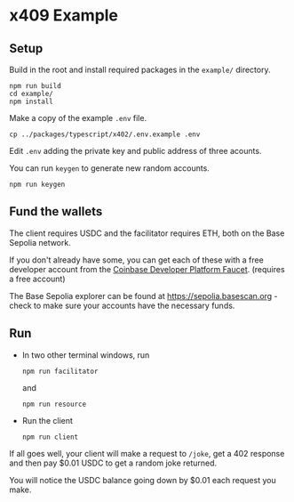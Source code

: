 # x409 Example

## Setup
Build in the root and install required packages in the `example/` directory.
```
npm run build
cd example/
npm install
```

Make a copy of the example `.env` file.
```
cp ../packages/typescript/x402/.env.example .env
```

Edit `.env` adding the private key and public address of three acounts.

You can run `keygen` to generate new random accounts.
```
npm run keygen
```

## Fund the wallets
The client requires USDC and the facilitator requires ETH, both on the Base Sepolia network.

If you don't already have some, you can get each of these with a free developer account from the [Coinbase Developer Platform Faucet](https://portal.cdp.coinbase.com/products/faucet). (requires a free account)

The Base Sepolia explorer can be found at https://sepolia.basescan.org - check to make sure your accounts have the necessary funds.

## Run
* In two other terminal windows, run
  ```
  npm run facilitator
  ```
  and
  ```
  npm run resource
  ```
* Run the client
  ```
  npm run client
  ```
If all goes well, your client will make a request to `/joke`, get a 402 response and then pay $0.01 USDC to get a random joke returned.

You will notice the USDC balance going down by $0.01 each request you make.
